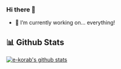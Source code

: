 ### Hi there 👋

- 🔭 I’m currently working on... everything!

<h2>📊 Github Stats</h2>
<a href='https://github.com/e-korab/github-stats-transparent'></a>


[![e-korab's github stats](https://github-readme-stats.vercel.app/api?username=e-korab&count_private=true&include_all_commits=true&theme=radical)](https://google.com)

<br/>
<br>
<!--
**e-korab/e-korab** is a ✨ _special_ ✨ repository because its `README.md` (this file) appears on your GitHub profile.
Here are some ideas to get you started:


-->

